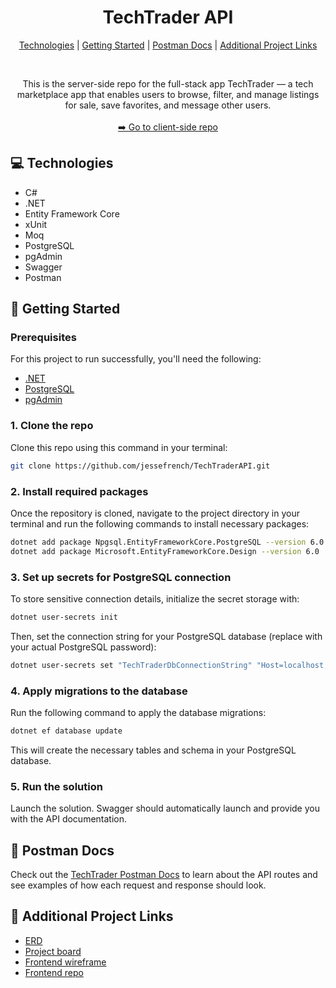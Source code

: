 <h1 align="center" style="font-weight: bold;">TechTrader API</h1>

<p align="center">
<a href="#technologies">Technologies</a> |
<a href="#started">Getting Started</a> |
<a href="#postman-documentation"> Postman Docs</a> |
<a href="#links"> Additional Project Links</a>
</p>
<br>

<p align="center">
This is the server-side repo for the full-stack app TechTrader — a tech marketplace app that enables users to browse, filter, and manage listings for sale, save favorites,
and message other users.
<br><br>
<a href="https://github.com/jessefrench/TechTraderClient">➡️ Go to client-side repo</a>
</p>

<h2 id="technologies">💻 Technologies</h2>

- C#
- .NET
- Entity Framework Core
- xUnit
- Moq
- PostgreSQL
- pgAdmin
- Swagger
- Postman

<h2 id="started">🚀 Getting Started</h2>

<h3>Prerequisites</h3>

For this project to run successfully, you'll need the following:

- [.NET](https://dotnet.microsoft.com/en-us)
- [PostgreSQL](https://www.postgresql.org/download)
- [pgAdmin](https://www.pgadmin.org)

<h3>1. Clone the repo</h3>

Clone this repo using this command in your terminal:

```bash
git clone https://github.com/jessefrench/TechTraderAPI.git
```

<h3>2. Install required packages</h3>

Once the repository is cloned, navigate to the project directory in your terminal and run the following commands to install necessary packages:

```bash
dotnet add package Npgsql.EntityFrameworkCore.PostgreSQL --version 6.0
dotnet add package Microsoft.EntityFrameworkCore.Design --version 6.0
```

<h3>3. Set up secrets for PostgreSQL connection</h3>

To store sensitive connection details, initialize the secret storage with:

```bash
dotnet user-secrets init
```

Then, set the connection string for your PostgreSQL database (replace with your actual PostgreSQL password):

```bash
dotnet user-secrets set "TechTraderDbConnectionString" "Host=localhost;Port=5432;Username=postgres;Password=<your_postgresql_password>;Database=TechTrader"
```

<h3>4. Apply migrations to the database</h3>

Run the following command to apply the database migrations:

```bash
dotnet ef database update
```

This will create the necessary tables and schema in your PostgreSQL database.

<h3>5. Run the solution</h3>

Launch the solution. Swagger should automatically launch and provide you with the API documentation.

<h2 id="postman-documentation">📄 Postman Docs</h2>

Check out the [TechTrader Postman Docs](https://documenter.getpostman.com/view/33562650/2sAYBViBzx) to learn about the API routes and see examples of how each request and response should look.

<h2 id="links">🔗 Additional Project Links</h2>

- [ERD](https://dbdiagram.io/d/Tech-Trader-6733af0ae9daa85aca375e54)
- [Project board](https://github.com/users/jessefrench/projects/6/views/1)
- [Frontend wireframe](https://www.figma.com/design/dnXNNcrtKGU1yyD63IfcTv/Tech-Trader-Wireframe?node-id=0-1&t=Qne7gCatYCAMntuQ-1)
- [Frontend repo](https://github.com/jessefrench/TechTraderClient)
